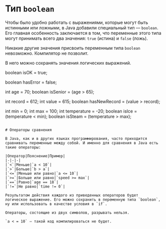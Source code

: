 # Тип `boolean`

Чтобы было удобно работать с выражениями, которые могут быть истинными или ложными, в Java добавили специальный тип — `boolean`. Его главная особенность заключается в том, что переменные этого типа могут принимать всего два значения: `true` (истина) и `false` (ложь).

Никакие другие значения присвоить переменным типа `boolean` невозможно. Компилятор не позволит.

В него можно сохранять значения логических выражений. 


boolean isOK = true;

boolean hasError = false;

int age = 70;
boolean isSenior = (age > 65);

int record = 612;
int value = 615;
boolean hasNewRecord = (value > record);

int min = 0;
int max = 100;
int temperature = -20;
boolean isIce = (temperature < min);
boolean isSteam = (temperature > max);
```

# Операторы сравнения

В Java, как и в других языках программирования, часто приходится сравнивать переменные между собой. И именно для сравнения в Java есть такие операторы:

|Оператор|Пояснение|Пример|
|-|-|-|
|`<`|Меньше|`a < 10`|
|`>`|Больше|`b > a`|
|`<=`|Меньше или равно|`a <= 10`|
|`>=`|Больше или равно|`speed >= max`|
|`==`|Равно|`age == 18`|
|`!=`|Не равно|`time != 0`|

Результатом действия каждого из приведенных операторов будет логическое выражение. Его можно сохранить в переменную типа `boolean`, ну или использовать в качестве условия в `if`.

Операторы, состоящие из двух символов, разрывать нельзя.

`a < = 10` — такой код компилироваться не будет.

